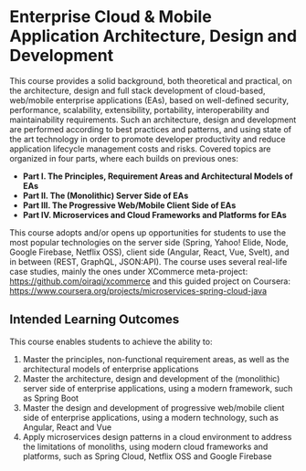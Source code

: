 # Enterprise Cloud & Mobile Application Architecture, Design and Development
This course provides a solid background, both theoretical and practical, on the architecture, design and full stack development of cloud-based, web/mobile enterprise applications (EAs), based on well-defined security, performance, scalability, extensibility, portability, interoperability and maintainability requirements. Such an architecture, design and development are performed according to best practices and patterns, and using state of the art technology in order to promote developer productivity and reduce application lifecycle management costs and risks. Covered topics are organized in four parts, where each builds on previous ones:
- **Part I. The Principles, Requirement Areas and Architectural Models of EAs**
- **Part II. The (Monolithic) Server Side of EAs**
- **Part III. The Progressive Web/Mobile Client Side of EAs**
- **Part IV. Microservices and Cloud Frameworks and Platforms for EAs**

This course adopts and/or opens up opportunities for students to use the most popular technologies on the server side (Spring, Yahoo! Elide, Node, Google Firebase, Netflix OSS), client side (Angular, React, Vue, Svelt), and in between (REST, GraphQL, JSON:API). The course uses several real-life case studies, mainly the ones under XCommerce meta-project: https://github.com/oiraqi/xcommerce and this guided project on Coursera: https://www.coursera.org/projects/microservices-spring-cloud-java

## Intended Learning Outcomes
This course enables students to achieve the ability to:
1. Master the principles, non-functional requirement areas, as well as the architectural models of enterprise applications
2. Master the architecture, design and development of the (monolithic) server side of enterprise applications, using a modern framework, such as Spring Boot
3. Master the design and development of progressive web/mobile client side of enterprise applications, using a modern technology, such as Angular, React and Vue
4. Apply microservices design patterns in a cloud environment to address the limitations of monoliths, using modern cloud frameworks and platforms, such as Spring Cloud, Netflix OSS  and Google Firebase
